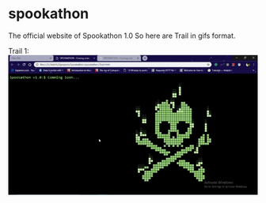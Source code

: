 # spookathon
The official website of Spookathon 1.0
So here are Trail in gifs format.


Trail 1:
![](Trail.gif)
